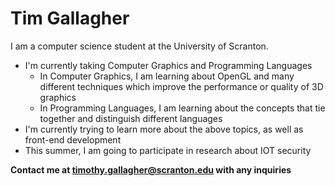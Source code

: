 # **Tim Gallagher**

I am a computer science student at the University of Scranton.
* I'm currently taking Computer Graphics and Programming Languages
  * In Computer Graphics, I am learning about OpenGL and many different techniques which improve the performance or quality of 3D graphics
  * In Programming Languages, I am learning about the concepts that tie together and distinguish different languages
* I'm currently trying to learn more about the above topics, as well as front-end development
* This summer, I am going to participate in research about IOT security

<!---->

**Contact me at timothy.gallagher@scranton.edu with any inquiries**
<!--
**Timataio/Timataio** is a ✨ _special_ ✨ repository because its `README.md` (this file) appears on your GitHub profile.

Here are some ideas to get you started:

- 🔭 I’m currently working on ...
- 🌱 I’m currently learning ...
- 👯 I’m looking to collaborate on ...
- 🤔 I’m looking for help with ...
- 💬 Ask me about ...
- 📫 How to reach me: ...
- 😄 Pronouns: ...
- ⚡ Fun fact: ...
-->

<!-- -->



<!--
**Timataio/Timataio** is a ✨ _special_ ✨ repository because its `README.md` (this file) appears on your GitHub profile.

Here are some ideas to get you started:

- 🔭 I’m currently working on ...
- 🌱 I’m currently learning ...
- 👯 I’m looking to collaborate on ...
- 🤔 I’m looking for help with ...
- 💬 Ask me about ...
- 📫 How to reach me: ...
- 😄 Pronouns: ...
- ⚡ Fun fact: ...
-->
